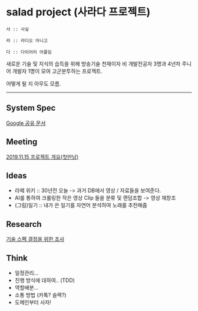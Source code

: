 
# salad project (사라다 프로젝트)
```
사 :: 사실  

라 :: 라디오 아니고

다 :: 다이어리 어플임
```

새로운 기술 및 지식의 습득을 위해 방송기술 천재이자 비 개발전공자 3명과 4년차 주니어 개발자 1명이 모여 고군분투하는 프로젝트.

어떻게 될 지 아무도 모름.

---
## System Spec

[Google 공유 문서](https://docs.google.com/document/d/1UAlR1g5rtpjr_n1o1QxGnAYv2GTKcW2O4Gn5WbUv9t8/edit?ts=5dce8276)

## Meeting

[2019.11.15 프로젝트 개요(첫만남)](https://www.notion.so/yyskr/2019-11-15-aa359620d4984f728a6a24cbac60c2c9)

## Ideas

* 라떼 위키 :: 30년전 오늘 -> 과거 DB에서 영상 / 자료들을 보여준다.
* AI를 통하여 크롤링한 작은 영상 Clip 들을 분류 및 랜덤조합 -> 영상 재창조
* (그림)일기 :: 내가 쓴 일기를 자연어 분석하여 노래를 추천해줌

## Research

[기술 스펙 결정을 위한 조사](https://www.notion.so/yyskr/8da6d3d01eb142a7a0da706121bcb8e7)

## Think

* 일정관리...
* 진행 방식에 대하여.. (TDD)
* 역할배분...
* 소통 방법 (카톡? 슬랙?)
* 도메인부터 사자!
